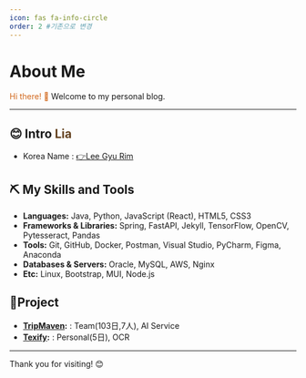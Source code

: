 ```yaml
---
icon: fas fa-info-circle
order: 2 #기존으로 변경
---
```


# About Me
<!-- 
    1. 주황색 (Orange)
        RGB: rgb(255, 165, 0) /Hex: #FFA500
    2. 밝은 주황색 (Light Orange)
        RGB: rgb(255, 204, 0) /Hex: #FFCC00
    3. 어두운 주황색 (Dark Orange)
        RGB: rgb(255, 140, 0) / Hex: #FF8C00
    4. 갈색 (Brown)
        RGB: rgb(139, 69, 19) /Hex: #8B4513
    5. 밝은 갈색 (Light Brown)
        RGB: rgb(210, 105, 30) /Hex: #D2691E
    6. 어두운 갈색 (Dark Brown)
        RGB: rgb(101, 67, 33) / Hex: #654321
-->

<span style="color: #D2691E;">Hi there! 👋</span>
Welcome to my personal blog.

---
## 😊 Intro <span style="color: #654321;">Lia</span>
- Korea Name : <a href="https://jungle-battery-1ee.notion.site/Hi-I-m-Ria-12ea5279186780a9b9b6e3512bf95bac?pvs=4">👉Lee Gyu Rim</a>

## ⛏️ My Skills and Tools
- **Languages:** Java, Python, JavaScript (React), HTML5, CSS3
- **Frameworks & Libraries:** Spring, FastAPI, Jekyll, TensorFlow, OpenCV, Pytesseract, Pandas
- **Tools:** Git, GitHub, Docker, Postman, Visual Studio, PyCharm, Figma, Anaconda
- **Databases & Servers:** Oracle, MySQL, AWS, Nginx
- **Etc:** Linux, Bootstrap, MUI, Node.js

## 🏅Project
- **[TripMaven](https://rialeee.github.io/posts/tripmaven/):** : Team(103日,7人), AI Service
- **[Texify](https://rialeee.github.io/posts/textify/):** : Personal(5日), OCR

---

Thank you for visiting! 😊